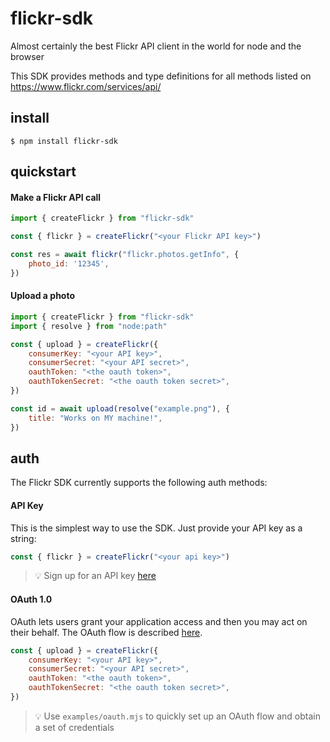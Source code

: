 # flickr-sdk

Almost certainly the best Flickr API client in the world for node and the browser

This SDK provides methods and type definitions for all methods listed on https://www.flickr.com/services/api/

## install

```
$ npm install flickr-sdk
```

## quickstart

#### Make a Flickr API call

```js
import { createFlickr } from "flickr-sdk"

const { flickr } = createFlickr("<your Flickr API key>")

const res = await flickr("flickr.photos.getInfo", {
    photo_id: '12345',
})
```

#### Upload a photo

```js
import { createFlickr } from "flickr-sdk"
import { resolve } from "node:path"

const { upload } = createFlickr({
    consumerKey: "<your API key>",
    consumerSecret: "<your API secret>",
    oauthToken: "<the oauth token>",
    oauthTokenSecret: "<the oauth token secret>",
})

const id = await upload(resolve("example.png"), {
    title: "Works on MY machine!",
})
```

## auth

The Flickr SDK currently supports the following auth methods:

#### API Key

This is the simplest way to use the SDK. Just provide your API key as a string:

```js
const { flickr } = createFlickr("<your api key>")
```

> 💡 Sign up for an API key [here][api key]

#### OAuth 1.0

OAuth lets users grant your application access and then you may act on their
behalf. The OAuth flow is described [here][oauth].

```js
const { upload } = createFlickr({
    consumerKey: "<your API key>",
    consumerSecret: "<your API secret>",
    oauthToken: "<the oauth token>",
    oauthTokenSecret: "<the oauth token secret>",
})
```

> 💡 Use `examples/oauth.mjs` to quickly set up an OAuth flow and obtain a
> set of credentials

[api key]: https://www.flickr.com/services/apps/create/
[oauth]: https://www.flickr.com/services/api/auth.oauth.html
